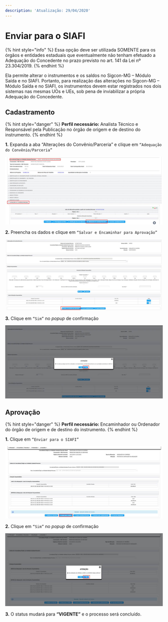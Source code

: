 ```yaml
---
description: 'Atualização: 29/04/2020'
---
```


# Enviar para o SIAFI

{% hint style="info" %}
Essa opção deve ser utilizada SOMENTE para os órgãos e entidades estaduais que eventualmente não tenham efetuado a Adequação do Concedente no prazo previsto no art. 141 da Lei nº 23.304/2019.
{% endhint %}

Ela permite alterar o instrumentos e os saldos no Sigcon-MG – Módulo Saída e no SIAFI. Portanto, para realização das alterações no Sigcon-MG – Módulo Saída e no SIAFI, os instrumentos devem estar registrados nos dois sistemas nas mesmas UOs e UEs, sob pena de inviabilizar a própria Adequação do Concedente.

## Cadastramento

{% hint style="danger" %}
**Perfil necessário:** Analista Técnico e Responsável pela Publicação no órgão de origem e de destino do instrumento.
{% endhint %}

**1.** Expanda a aba “Alterações do Convênio/Parceria” e clique em `“Adequação do Convênio/Parceria”`

![](<../../../../.gitbook/assets/image (14).png>)

**2.** Preencha os dados e clique em `“Salvar e Encaminhar para Aprovação”`

![](<../../../../.gitbook/assets/image (151).png>)

**3.** Clique em `“Sim”` no _popup_ de confirmação

![](<../../../../.gitbook/assets/image (116).png>)

## Aprovação

{% hint style="danger" %}
**Perfil necessário:** Encaminhador ou Ordenador do órgão de origem e de destino do instrumento.
{% endhint %}

**1.** Clique em `“Enviar para o SIAFI”`

![](<../../../../.gitbook/assets/image (109) (1).png>)

**2.** Clique em `“Sim”` no _popup_ de confirmação

![](<../../../../.gitbook/assets/image (67).png>)

**3.** O status mudará para **“VIGENTE”** e o processo será concluído.
